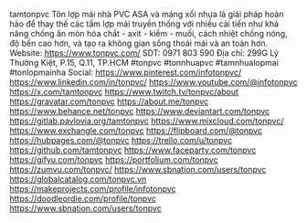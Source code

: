 tamtonpvc
Tôn lợp mái nhà PVC ASA và máng xối nhựa là giải pháp hoàn hảo để thay thế các tấm lợp mái truyền thống với nhiều cải tiến như khả năng chống ăn mòn hóa chất - axit - kiềm - muối, cách nhiệt chống nóng, độ bền cao hơn, và tạo ra không gian sống thoải mái và an toàn hơn.
Website: https://www.tonpvc.com/
SDT: 0971 803 590 
Địa chỉ: 299G Lý Thường Kiệt, P.15, Q.11, TP.HCM
#tonpvc #tonnhuapvc #tamnhualopmai #tonlopmainha
Social:
https://www.pinterest.com/infotonpvc/
https://www.linkedin.com/in/tonpvc/
https://www.youtube.com/@infotonpvc
https://x.com/tamtonpvc
https://www.twitch.tv/tonpvc/about
https://gravatar.com/tonpvc
https://about.me/tonpvc
https://www.behance.net/tonpvc
https://www.deviantart.com/tonpvc
https://gitlab.pavlovia.org/tamtonpvc
https://www.mixcloud.com/tonpvc/
https://www.exchangle.com/tonpvc
https://flipboard.com/@tonpvc
https://hubpages.com/@tonpvc
https://trello.com/u/tonpvc
https://github.com/tamtonpvc
https://www.faceparty.com/tonpvc
https://gifyu.com/tonpvc
https://portfolium.com/tonpvc
https://zumvu.com/tonpvc/
https://www.sbnation.com/users/tonpvc
https://globalcatalog.com/tonpvc.vn
https://makeprojects.com/profile/infotonpvc
https://doodleordie.com/profile/tonpvc
https://www.sbnation.com/users/tonpvc

